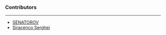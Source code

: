 ### Contributors
---
- [SENATOROV](github.com/RuslanSenatorov)
- [Siracenco Serghei](github.com/SiracencoSerghei)
